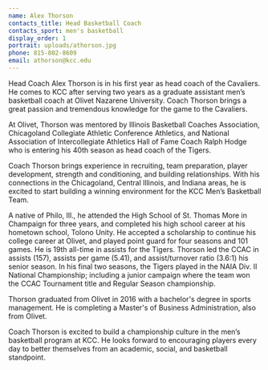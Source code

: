 ```yaml
---
name: Alex Thorson
contacts_title: Head Basketball Coach
contacts_sport: men's basketball
display_order: 1
portrait: uploads/athorson.jpg
phone: 815‑802‑8609
email: athorson@kcc.edu
---
```


Head Coach Alex Thorson is in his first year as head coach of the Cavaliers. He comes to KCC after serving two years as a graduate assistant men’s basketball coach at Olivet Nazarene University. Coach Thorson brings a great passion and tremendous knowledge for the game to the Cavaliers.

At Olivet, Thorson was mentored by Illinois Basketball Coaches Association, Chicagoland Collegiate Athletic Conference Athletics, and National Association of Intercollegiate Athletics Hall of Fame Coach Ralph Hodge who is entering his 40th season as head coach of the Tigers.

Coach Thorson brings experience in recruiting, team preparation, player development, strength and conditioning, and building relationships. With his connections in the Chicagoland, Central Illinois, and Indiana areas, he is excited to start building a winning environment for the KCC Men’s Basketball Team.

A native of Philo, Ill., he attended the High School of St. Thomas More in Champaign for three years, and completed his high school career at his hometown school, Tolono Unity. He accepted a scholarship to continue his college career at Olivet, and played point guard for four seasons and 101 games. He is 19th all-time in assists for the Tigers. Thorson led the CCAC in assists (157), assists per game (5.41), and assist/turnover ratio (3.6:1) his senior season. In his final two seasons, the Tigers played in the NAIA Div. II National Championship; including a junior campaign where the team won the CCAC Tournament title and Regular Season championship.

Thorson graduated from Olivet in 2016 with a bachelor's degree in sports management. He is completing a Master's of Business Administration, also from Olivet.

Coach Thorson is excited to build a championship culture in the men’s basketball program at KCC. He looks forward to encouraging players every day to better themselves from an academic, social, and basketball standpoint.